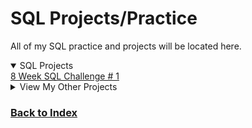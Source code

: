 # SQL Projects/Practice
All of my SQL practice and projects will be located here.

<details open>
  <summary>SQL Projects</summary>
<a href="https://github.com/CameronCSS/PersonalProjects/blob/main/SQL%20Projects/8%20Week%20SQL%20Challenge%20%23%201" target="new">8 Week SQL Challenge # 1</a>
</details>

<details>
  <summary>View My Other Projects</summary>
    
**<a href="https://github.com/CameronCSS/PersonalProjects/tree/main/Data%20Analysis" target="new">Data Analysis / Visuals</a>**
    - Power BI Reports
    - Tableau Reports
    - Visual Insights to personal data projects
    - Full analysis and reports on data projects
    - Links to finished Dashboards
    
**<a href="https://github.com/CameronCSS/PersonalProjects/tree/main/Programming%20Projects" target="new">Programming Projects</a>**
    - Python code practice
    - Python Library breakdowns
    - Miscellaneous apps and programs
</details>


### <a href="https://github.com/CameronCSS/PersonalProjects">Back to Index</a>

